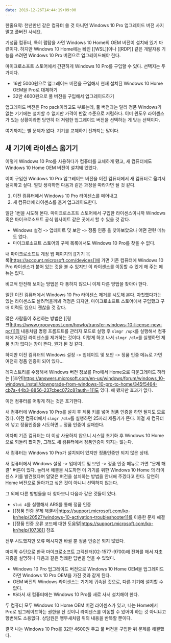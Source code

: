 ```yaml
---
date: 2019-12-26T14:44:19+09:00
---
```


한줄요약: 천년만년 같은 컴퓨터 쓸 것 아니면 Windows 10 Pro 업그레이드 버전 사지 말고 풀버전 사세요.

기성품 컴퓨터, 특히 랩탑을 사면 Windows 10 Home의 OEM 버전이 설치돼 있기 마련이다. 하지만 Windows 10 Home에는 빠진 [[WSL]]이나 [[RDP]] 같은 개발자용 기능을 쓰려면 Windows 10 Pro 버전으로 업그레이드해야 한다. 

마이크로소프트 스토어에서 간편하게 Windows 10 Pro를 구입할 수 있다. 선택지는 두 가지다.

- 16만 5000원으로 업그레이드 버전을 구입해서 현재 설치된 Windows 10 Home OEM을 Pro로 대체하기
- 32만 4600원으로 풀 버전을 구입해서 업그레이드하기

업그레이드 버전은 Pro pack이라고도 부르는데, 풀 버전과는 달리 정품 Windows가 없는 기기에는 설치할 수 없지만 가격이 반값 수준으로 저렴하다. 이미 윈도우 라이센스가 있는 상황이라면 당연히 더 저렴한 업그레이드 버전을 선택하는 게 맞는 선택이다.

여기까지는 별 문제가 없다. 기기를 교체하기 전까지는 말이다.

## 새 기기에 라이센스 옮기기

이렇게 Windows 10 Pro를 사용하다가 컴퓨터를 교체하게 됐고, 새 컴퓨터에도 Windows 10 Home OEM 버전이 설치돼 있었다.

이미 구입한 Windows 10 Pro 업그레이드 버전을 이전 컴퓨터에서 새 컴퓨터로 옮겨서 설치하고 싶다. 얼핏 생각하면 다음과 같은 과정을 따라가면 될 것 같다.

1. 이전 컴퓨터에서 Windows 10 Pro 라이센스를 떼어내고
2. 새 컴퓨터에 라이센스를 옮겨 업그레이드한다.

일단 1번을 시도해 본다. 마이크로소프트 스토어에서 구입한 라이센스이니까 Windows 혹은 마이크로소프트 공식 웹사이트 같은 곳에서 할 수 있을 것 같다.

- Windows 설정 -> 업데이트 및 보안 -> 정품 인증 을 찾아보았으나 어떤 관련 메뉴도 없다. 
- 마이크로소프트 스토어의 구매 목록에서도 Windows 10 Pro를 찾을 수 없다.

내 마이크로소프트 계정 웹 페이지의 [[기기 목록|https://account.microsoft.com/devices]]에 가면 기존 컴퓨터에 Windows 10 Pro 라이센스가 붙어 있는 것을 볼 수 있지만 이 라이센스를 이동할 수 있게 해 주는 메뉴는 없다.

비교적 안전해 보이는 방법은 다 통하지 않으니 이제 다른 방법을 찾아야 한다.

일단 이전 컴퓨터에서 Windows 10 Pro 라이센스 제거를 시도해 본다. 자칫했다가는 있는 라이센스도 날려먹을까봐 걱정은 되지만, 마이크로소프트 스토어에서 구입했고 구매 이력도 있으니 괜찮을 것 같다.

많은 사람들이 추천하는 방법은 [[링크|https://www.groovypost.com/howto/transfer-windows-10-license-new-pc/]]의 내용처럼 명령 프롬프트를 관리자 모드로 실행 후 `slmgr /upk`를 실행해서 컴퓨터에 저장된 라이센스를 제거하는 것이다. 이렇게 하고 나서 `slmgr /dlv`를 실행하면 제품 키가 없다는 창이 뜬다. 뭔가 된 것 같다.

하지만 이전 컴퓨터의 Windows 설정 -> 업데이트 및 보안 -> 정품 인증 메뉴로 가면 여전히 정품 인증이 되어 있다...

레지스트리를 수정해서 Windows 버전 정보를 Pro에서 Home으로 다운그레이드 하라는 [[조언|https://answers.microsoft.com/en-us/windows/forum/windows_10-windows_install/downgrade-from-windows-10-pro-to-home/345f5464-cb7a-44b3-8856-237cbec072c8?auth=1]]도 있다. 해 봤지만 효과가 없다.

이전 컴퓨터를 어떻게 하는 것은 포기한다.

새 컴퓨터에 Windows 10 Pro를 설치 후 제품 키를 넣어 정품 인증을 하면 될지도 모르겠다. 이전 컴퓨터에서 `slmgr /dlv`를 실행하면 25자리 제품키가 뜬다. 이걸 새 컴퓨터에 넣고 정품인증을 시도하면... 정품 인증이 실패한다.

어차피 기존 컴퓨터는 더 이상 사용하지 않으니 시스템 초기화 후 Windows 10 Home으로 되돌려 봤지만, 그래도 새 컴퓨터에서 정품인증이 되지는 않는다.

새 컴퓨터는 Windows 10 Pro가 설치되어 있지만 정품인증만 되지 않은 상태.

새 컴퓨터에서 Windows 설정 -> 업데이트 및 보안 -> 정품 인증 메뉴로 가면 "문제 해결" 버튼이 있다. 눌러서 해결을 시도하면 이 기기를 위한 Windows 10 Home 의 라이센스 키를 발견했다며 알맞은 버전을 설치하는 방법을 안내해 주겠다고 한다. 당연히 Home 버전으로 돌아가고 싶은 것이 아니니 선택하지 않는다.

그 외에 다른 방법들을 더 찾아보니 다음과 같은 것들이 있다.

- `slui 4`를 실행해서 ARS를 통해 정품 인증
- [[정품 인증 문제 해결사|https://support.microsoft.com/ko-kr/help/20527/windows-10-activation-troubleshooter]]를 이용한 문제 해결
- [[정품 인증 오류 코드에 대한 도움말|https://support.microsoft.com/ko-kr/help/10738]] 참조

전부 시도했지만 오류 메시지만 바뀔 뿐 정품 인증은 되지 않았다.

마지막 수단으로 한국 마이크로소프트 고객센터(02-1577-9700)에 전화를 해서 자초지종을 설명하니 다음과 같은 명쾌한 답변을 얻을 수 있었다.

- Windows 10 Pro 업그레이드 버전으로 Windows 10 Home OEM을 업그레이드하면 Windows 10 Pro OEM을 가진 것과 같게 된다.
- OEM 버전의 Windows 라이센스는 기기에 귀속된 것으로, 다른 기기에 설치할 수 없다.
- 따라서 새 컴퓨터에는 Windows 10 Pro를 새로 사서 설치해야 한다.

두 컴퓨터 모두 Windows 10 Home OEM 버전 라이센스가 있고, 나는 Home에서 Pro로 업그레이드하는 권한을 산 것이니 라이센스를 이동할 수 있어야 하는 것 아니냐고 항변해도 소용없다. 상담원은 앵무새처럼 위의 내용을 반복할 뿐이다.

결국 나는 Windows 10 Pro를 32만 4600원 주고 풀 버전을 구입한 뒤 문제를 해결했다.
